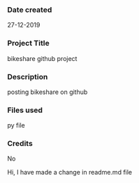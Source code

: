 ### Date created
27-12-2019
### Project Title
bikeshare github project
### Description
posting bikeshare on github
### Files used
py file
### Credits
No

Hi, I have made a change in readme.md file